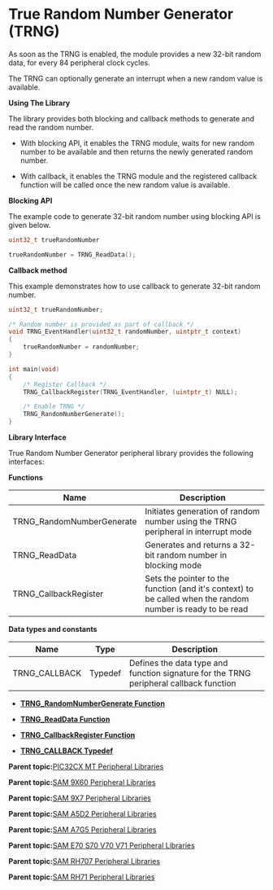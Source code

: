 # True Random Number Generator \(TRNG\)

As soon as the TRNG is enabled, the module provides a new 32-bit random data, for every 84 peripheral clock cycles.

The TRNG can optionally generate an interrupt when a new random value is available.

**Using The Library**

The library provides both blocking and callback methods to generate and read the random number.

-   With blocking API, it enables the TRNG module, waits for new random number to be available and then returns the newly generated random number.

-   With callback, it enables the TRNG module and the registered callback function will be called once the new random value is available.


**Blocking API**

The example code to generate 32-bit random number using blocking API is given below.

```c
uint32_t trueRandomNumber

trueRandomNumber = TRNG_ReadData();
```

**Callback method**

This example demonstrates how to use callback to generate 32-bit random number.

```c
uint32_t trueRandomNumber;

/* Random number is provided as part of callback */
void TRNG_EventHandler(uint32_t randomNumber, uintptr_t context)
{
    trueRandomNumber = randomNumber;
}

int main(void)
{
    /* Register Callback */
    TRNG_CallbackRegister(TRNG_EventHandler, (uintptr_t) NULL);

    /* Enable TRNG */
    TRNG_RandomNumberGenerate();
}
```

**Library Interface**

True Random Number Generator peripheral library provides the following interfaces:

**Functions**

|Name|Description|
|----|-----------|
|TRNG\_RandomNumberGenerate|Initiates generation of random number using the TRNG peripheral in interrupt mode|
|TRNG\_ReadData|Generates and returns a 32-bit random number in blocking mode|
|TRNG\_CallbackRegister|Sets the pointer to the function \(and it's context\) to be called when the random number is ready to be read|

**Data types and constants**

|Name|Type|Description|
|----|----|-----------|
|TRNG\_CALLBACK|Typedef|Defines the data type and function signature for the TRNG peripheral callback function|

-   **[TRNG\_RandomNumberGenerate Function](GUID-C976089F-C44C-4D70-AEC9-9DACA84D7025.md)**  

-   **[TRNG\_ReadData Function](GUID-C0AEF1E1-AD2D-4450-B2D9-F2A324A0052B.md)**  

-   **[TRNG\_CallbackRegister Function](GUID-CC407C40-D189-4817-AE28-3E0CD6B7A698.md)**  

-   **[TRNG\_CALLBACK Typedef](GUID-8E5C7C19-1D97-45E7-B885-F7BC67D7EA81.md)**  


**Parent topic:**[PIC32CX MT Peripheral Libraries](GUID-EEA7836F-956F-4526-BF85-CD488C4CE708.md)

**Parent topic:**[SAM 9X60 Peripheral Libraries](GUID-CCAAC7F0-6BA8-4630-91AE-69718D188CBF.md)

**Parent topic:**[SAM 9X7 Peripheral Libraries](GUID-FB6741AA-355E-483F-9727-37728953D583.md)

**Parent topic:**[SAM A5D2 Peripheral Libraries](GUID-F6605EDC-FC71-4081-8560-0C1681C1FA8D.md)

**Parent topic:**[SAM A7G5 Peripheral Libraries](GUID-7EEB1AC5-4BFF-4259-97AD-8CF7367D7973.md)

**Parent topic:**[SAM E70 S70 V70 V71 Peripheral Libraries](GUID-6E45C146-6F6D-452A-A2E2-228C3CC905D7.md)

**Parent topic:**[SAM RH707 Peripheral Libraries](GUID-C2AC236D-363B-4378-A381-B281F67C8647.md)

**Parent topic:**[SAM RH71 Peripheral Libraries](GUID-AC9BE324-E486-46EA-8D16-E04E15288053.md)

